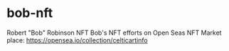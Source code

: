 # bob-nft
Robert "Bob" Robinson NFT
Bob's NFT efforts on Open Seas NFT Market place: https://opensea.io/collection/celticartinfo
